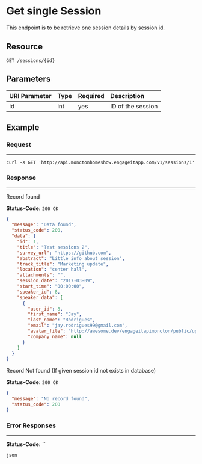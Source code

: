 # Get single Session

This endpoint is to be retrieve one session details by session id.

## Resource

```
GET /sessions/{id}
```

## Parameters

URI Parameter | Type | Required | Description
:------------ | :--- | :------- | :----------
id            | int  | yes      | ID of the session

## Example

### Request

--------------------------------------------------------------------------------

```curl
curl -X GET 'http://api.monctonhomeshow.engageitapp.com/v1/sessions/1'
```

### Response

--------------------------------------------------------------------------------
Record found

**Status-Code:** `200 OK`

```json
{
  "message": "Data found",
  "status_code": 200,
  "data": {
    "id": 1,
    "title": "Test sessions 2",
    "survey_url": "https://github.com",
    "abstract": "Little info about session",
    "track_title": "Marketing update",
    "location": "center hall",
    "attachments": "",
    "session_date": "2017-03-09",
    "start_time": "00:00:00",
    "speaker_id": 8,
    "speaker_data": [
      {
        "user_id": 8,
        "first_name": "Jay",
        "last_name": "Rodrigues",
        "email": "jay.rodrigues99@gmail.com",
        "avatar_file": "http://awesome.dev/engageitapimoncton/public/uploads/profile_pics/52e601c07640ffae2626e516a0489b00.jpg",
        "company_name": null
      }
    ]
  }
}
```

Record Not found (If given session id not exists in database)

**Status-Code:** `200 OK`

```json
{
  "message": "No record found",
  "status_code": 200
}
```
### Error Responses

--------------------------------------------------------------------------------

**Status-Code:** ``

`json`
